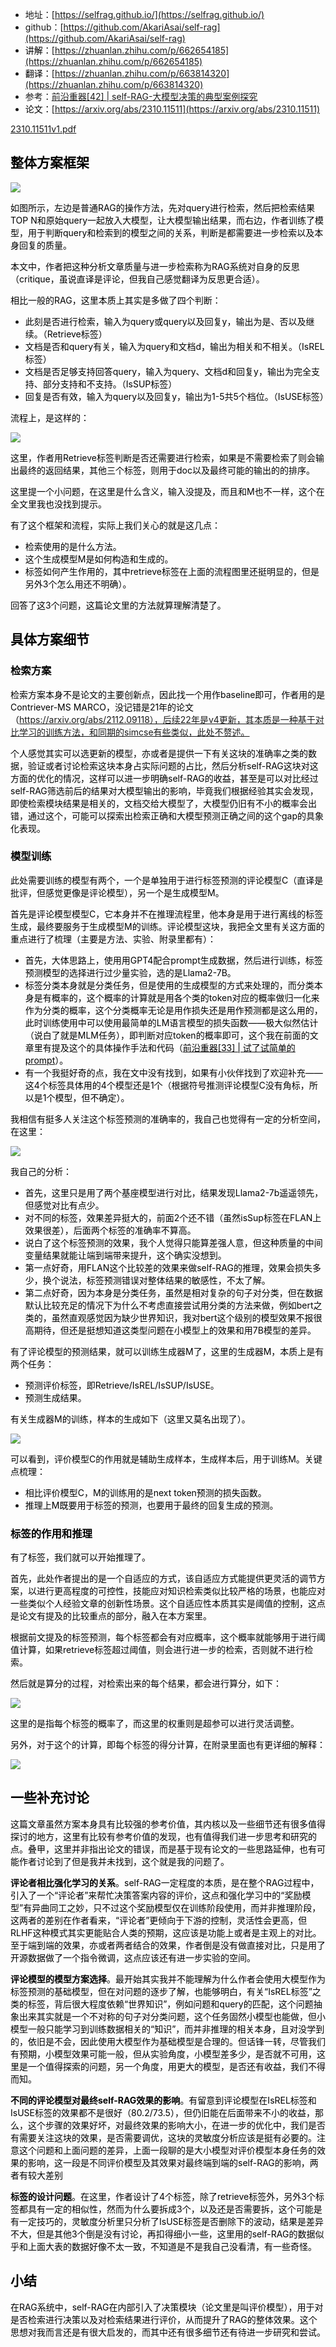 + 地址：[https://selfrag.github.io/](https://selfrag.github.io/)
+ github：[https://github.com/AkariAsai/self-rag](https://github.com/AkariAsai/self-rag)
+ <font style="color:rgb(1, 1, 1);">讲解：</font>[https://zhuanlan.zhihu.com/p/662654185](https://zhuanlan.zhihu.com/p/662654185)
+ <font style="color:rgb(1, 1, 1);">翻译：</font>[https://zhuanlan.zhihu.com/p/663814320](https://zhuanlan.zhihu.com/p/663814320)
+ 参考：[前沿重器[42] | self-RAG-大模型决策的典型案例探究](https://mp.weixin.qq.com/s?__biz=MzIzMzYwNzY2NQ==&mid=2247489393&idx=1&sn=1917808697d84cfd17e628d58b3bfd89&chksm=e8824fefdff5c6f93a322772245c5d4c5c1b22f0f05a45f60d096a99b07bfdb12f54042d5aaf&scene=21#wechat_redirect)
+ <font style="color:rgb(1, 1, 1);">论文：</font>[https://arxiv.org/abs/2310.11511](https://arxiv.org/abs/2310.11511)

[2310.11511v1.pdf](https://www.yuque.com/attachments/yuque/0/2025/pdf/2639475/1737704402662-e48c2380-d0b4-4cd3-a887-9e8d0dda45fb.pdf)

## **<font style="color:rgb(0, 0, 0);"> 整体方案框架</font>**
![](https://cdn.nlark.com/yuque/0/2025/png/2639475/1737704004324-3a8f31c9-59fa-4f81-b34e-7ec793574f7b.png)

<font style="color:rgb(0, 0, 0);">如图所示，左边是普通RAG的操作方法，先对query进行检索，然后把检索结果TOP N和原始query一起放入大模型，让大模型输出结果，而右边，作者训练了模型，用于判断query和检索到的模型之间的关系，判断是都需要进一步检索以及本身回复的质量。</font>

<font style="color:rgb(0, 0, 0);">本文中，作者把这种分析文章质量与进一步检索称为RAG系统对自身的反思（critique，虽说直译是评论，但我自己感觉翻译为反思更合适）。</font>

<font style="color:rgb(0, 0, 0);">相比一般的RAG，这里本质上其实是多做了四个判断：</font>

+ <font style="color:rgb(1, 1, 1);">此刻是否进行检索，输入为query或query以及回复y，输出为是、否以及继续。（Retrieve标签）</font>
+ <font style="color:rgb(1, 1, 1);">文档是否和query有关，输入为query和文档d，输出为相关和不相关。（IsREL标签）</font>
+ <font style="color:rgb(1, 1, 1);">文档是否足够支持回答query，输入为query、文档d和回复y，输出为完全支持、部分支持和不支持。（IsSUP标签）</font>
+ <font style="color:rgb(1, 1, 1);">回复是否有效，输入为query以及回复y，输出为1-5共5个档位。（IsUSE标签）</font>

<font style="color:rgb(0, 0, 0);">流程上，是这样的：</font>

![](https://cdn.nlark.com/yuque/0/2025/webp/2639475/1737703573923-d7ef3a8b-b65e-4802-83f2-ae4468d804f5.webp)

<font style="color:rgb(0, 0, 0);">这里，作者用Retrieve标签判断是否还需要进行检索，如果是不需要检索了则会输出最终的返回结果，其他三个标签，则用于doc以及最终可能的输出的的排序。</font>

<font style="color:rgb(0, 0, 0);">这里提一个小问题，</font><font style="color:rgb(0, 0, 0);">在这里是什么含义，输入没提及，而且和M也不一样，这个在全文里我也没找到提示。</font>

<font style="color:rgb(0, 0, 0);">有了这个框架和流程，实际上我们关心的就是这几点：</font>

+ <font style="color:rgb(1, 1, 1);">检索使用的是什么方法。</font>
+ <font style="color:rgb(1, 1, 1);">这个生成模型M是如何构造和生成的。</font>
+ <font style="color:rgb(1, 1, 1);">标签如何产生作用的，其中retrieve标签在上面的流程图里还挺明显的，但是另外3个怎么用还不明确）。</font>

<font style="color:rgb(0, 0, 0);">回答了这3个问题，这篇论文里的方法就算理解清楚了。</font>

## <font style="color:rgb(0, 0, 0);">具体方案细节</font>
### <font style="color:rgb(0, 0, 0);">检索方案</font>
<font style="color:rgb(0, 0, 0);">检索方案本身不是论文的主要创新点，因此找一个用作baseline即可，作者用的是Contriever-MS MARCO，没记错是21年的论文（https://arxiv.org/abs/2112.09118），后续22年是v4更新，其本质是一种基于对比学习的训练方法，和同期的simcse有些类似，此处不赘述。</font>

<font style="color:rgb(0, 0, 0);">个人感觉其实可以选更新的模型，亦或者是提供一下有关这块的准确率之类的数据，验证或者讨论检索这块本身占实际问题的占比，然后分析self-RAG这块对这方面的优化的情况，这样可以进一步明确self-RAG的收益，甚至是可以对比经过self-RAG筛选前后的结果对大模型输出的影响，毕竟我们根据经验其实会发现，即使检索模块结果是相关的，文档交给大模型了，大模型仍旧有不小的概率会出错，通过这个，可能可以探索出检索正确和大模型预测正确之间的这个gap的具象化表现。</font>

### <font style="color:rgb(0, 0, 0);">模型训练</font>
<font style="color:rgb(0, 0, 0);">此处需要训练的模型有两个，一个是单独用于进行标签预测的评论模型C（直译是批评，但感觉更像是评论模型），另一个是生成模型M。</font>

<font style="color:rgb(0, 0, 0);">首先是评论模型模型C，它本身并不在推理流程里，他本身是用于进行离线的标签生成，最终要服务于生成模型M的训练。评论模型这块，我把全文里有关这方面的重点进行了梳理（主要是方法、实验、附录里都有）：</font>

+ <font style="color:rgb(1, 1, 1);">首先，大体思路上，使用用GPT4配合prompt生成数据，然后进行训练，标签预测模型的选择进行过少量实验，选的是Llama2-7B。</font>
+ <font style="color:rgb(1, 1, 1);">标签分类本身就是分类任务，但是使用的生成模型的方式来处理的，而分类本身是有概率的，这个概率的计算就是用各个类的token对应的概率做归一化来作为分类的概率，这个分类概率无论是用作损失还是用作预测都是这么用的，此时训练使用中可以使用最简单的LM语言模型的损失函数——极大似然估计（说白了就是MLM任务），即判断对应token的概率即可，这个我在前面的文章里有提及这个的具体操作手法和代码（</font>[<font style="color:rgb(1, 1, 1);">前沿重器[33] | 试了试简单的prompt</font>](http://mp.weixin.qq.com/s?__biz=MzIzMzYwNzY2NQ==&mid=2247488858&idx=1&sn=fd88d75ef34c84fbcfb4b42ab9c7e26c&chksm=e8824dc4dff5c4d2f6faa2fa64e2cf8ab04e17acc3774ce261b26f65714af4860d1883875d26&scene=21#wechat_redirect)<font style="color:rgb(1, 1, 1);">）。</font>
+ <font style="color:rgb(1, 1, 1);">有一个我挺好奇的点，我在文中没有找到，如果有小伙伴找到了欢迎补充——这4个标签具体用的4个模型还是1个（根据符号推测评论模型C没有角标，所以是1个模型，但不确定）。</font>

<font style="color:rgb(0, 0, 0);">我相信有挺多人关注这个标签预测的准确率的，我自己也觉得有一定的分析空间，在这里：</font>

![](https://cdn.nlark.com/yuque/0/2025/webp/2639475/1737703574029-276f8255-ba20-443c-8ade-ed30f1f81b8f.webp)

<font style="color:rgb(0, 0, 0);">我自己的分析：</font>

+ <font style="color:rgb(1, 1, 1);">首先，这里只是用了两个基座模型进行对比，结果发现Llama2-7b遥遥领先，但感觉对比有点少。</font>
+ <font style="color:rgb(1, 1, 1);">对不同的标签，效果差异挺大的，前面2个还不错（虽然isSup标签在FLAN上效果很差），后面两个标签的准确率不算高。</font>
+ <font style="color:rgb(1, 1, 1);">说白了这个标签预测的效果，我个人觉得只能算差强人意，但这种质量的中间变量结果就能让端到端带来提升，这个确实没想到。</font>
+ <font style="color:rgb(1, 1, 1);">第一点好奇，用FLAN这个比较差的效果来做self-RAG的推理，效果会损失多少，换个说法，标签预测错误对整体结果的敏感性，不太了解。</font>
+ <font style="color:rgb(1, 1, 1);">第二点好奇，因为本身是分类任务，虽然是相对复杂的句子对分类，但在数据默认比较充足的情况下为什么不考虑直接尝试用分类的方法来做，例如bert之类的，虽然直观感觉因为缺少世界知识，我对bert这个级别的模型效果不报很高期待，但还是挺想知道这类型问题在小模型上的效果和用7B模型的差异。</font>

<font style="color:rgb(0, 0, 0);">有了评论模型的预测结果，就可以训练生成器M了，这里的生成器M，本质上是有两个任务：</font>

+ <font style="color:rgb(1, 1, 1);">预测评价标签，即Retrieve/IsREL/IsSUP/IsUSE。</font>
+ <font style="color:rgb(1, 1, 1);">预测生成结果。</font>

<font style="color:rgb(0, 0, 0);">有关生成器M的训练，样本的生成如下（这里又莫名出现了）。</font>

![](https://cdn.nlark.com/yuque/0/2025/webp/2639475/1737703574037-b4258d51-371b-4fea-877d-c42a4475a98a.webp)

<font style="color:rgb(0, 0, 0);">可以看到，评价模型C的作用就是辅助生成样本，生成样本后，用于训练M。关键点梳理：</font>

+ <font style="color:rgb(1, 1, 1);">相比评价模型C，M的训练用的是next token预测的损失函数。</font>
+ <font style="color:rgb(1, 1, 1);">推理上M既要用于标签的预测，也要用于最终的回复生成的预测。</font>

### <font style="color:rgb(0, 0, 0);">标签的作用和推理</font>
<font style="color:rgb(0, 0, 0);">有了标签，我们就可以开始推理了。</font>

<font style="color:rgb(0, 0, 0);">首先，此处作者提出的是一个自适应的方式，该自适应方式能提供更灵活的调节方案，以进行更高程度的可控性，技能应对知识检索类似比较严格的场景，也能应对一些类似个人经验文章的创新性场景。这个自适应性本质其实是阈值的控制，这点是论文有提及的比较重点的部分，融入在本方案里。</font>

<font style="color:rgb(0, 0, 0);">根据前文提及的标签预测，每个标签都会有对应概率，这个概率就能够用于进行阈值计算，如果retrieve标签超过阈值，则会进行进一步的检索，否则就不进行检索。</font>

<font style="color:rgb(0, 0, 0);">然后就是算分的过程，对检索出来的每个结果，都会进行算分，如下：</font>

![](https://cdn.nlark.com/yuque/0/2025/png/2639475/1737703762564-e8d41a54-47f3-4aa7-96d3-299ebccf1d87.png)

<font style="color:rgb(0, 0, 0);">这里的</font><font style="color:rgb(0, 0, 0);">是指每个标签的概率了，而这里的权重</font><font style="color:rgb(0, 0, 0);">则是超参可以进行灵活调整。</font>

<font style="color:rgb(0, 0, 0);">另外，对于这个</font><font style="color:rgb(0, 0, 0);">的计算，即每个标签的得分计算，在附录里面也有更详细的解释：</font>

![](https://cdn.nlark.com/yuque/0/2025/webp/2639475/1737703770708-a0db0b29-3c3d-489d-a942-a7f2663ab42e.webp)

## <font style="color:rgb(0, 0, 0);">一些补充讨论</font>
<font style="color:rgb(0, 0, 0);">这篇文章虽然方案本身具有比较强的参考价值，其内核以及一些细节还有很多值得探讨的地方，这里有比较有参考价值的发现，也有值得我们进一步思考和研究的点。叠甲，这里并非指出论文的错误，而是基于现有论文的一些思路延伸，也有可能作者讨论到了但是我并未找到，这个就是我的问题了。</font>

**<font style="color:rgb(0, 0, 0);">评论者相比强化学习的关系</font>**<font style="color:rgb(0, 0, 0);">。self-RAG一定程度的本质，是在整个RAG过程中，引入了一个“评论者”来帮忙决策答案内容的评价，这点和强化学习中的“奖励模型”有异曲同工之妙，只不过这个奖励模型仅在训练阶段使用，而并非推理阶段，这两者的差别在作者看来，“评论者”更倾向于下游的控制，灵活性会更高，但RLHF这种模式其实更能贴合人类的预期，这应该是功能上或者是主观上的对比。至于端到端的效果，亦或者两者结合的效果，作者倒是没有做直接对比，只是用了开源数据做了一个指令微调，这点应该还有进一步实验的空间。</font>

**<font style="color:rgb(0, 0, 0);">评论模型的模型方案选择</font>**<font style="color:rgb(0, 0, 0);">。最开始其实我并不能理解为什么作者会使用大模型作为标签预测的基础模型，但在对问题的逐步了解，也能够明白，有关“IsREL标签”之类的标签，背后很大程度依赖“世界知识”，例如问题和query的匹配，这个问题抽象出来其实就是一个不对称的句子对分类问题，这个任务固然小模型也能做，但小模型一般只能学习到训练数据相关的“知识”，而并非推理的相关本身，且对没学到的，依旧是不会，因此使用大模型作为基础模型是合理的。但话锋一转，尽管我们有预期，小模型效果可能一般，但从实验角度，小模型差多少，是否就不可用，这里是一个值得探索的问题，另一个角度，用更大的模型，是否还有收益，我们不得而知。</font>

**<font style="color:rgb(0, 0, 0);">不同的评论模型对最终self-RAG效果的影响</font>**<font style="color:rgb(0, 0, 0);">。有留意到评论模型在IsREL标签和IsUSE标签的效果都不是很好（80.2/73.5），但仍旧能在后面带来不小的收益，那么，这个步骤的效果好坏，对最终效果的影响大小，在进一步的优化中，我们是否有需要关注这块的效果，是否需要调优，这块的灵敏度分析应该是挺有必要的。注意这个问题和上面问题的差异，上面一段聊的是大小模型对评价模型本身任务的效果的影响，这一段是不同评价模型及其效果对最终端到端的self-RAG的影响，两者有较大差别</font>

**<font style="color:rgb(0, 0, 0);">标签的设计问题</font>**<font style="color:rgb(0, 0, 0);">。在这里，作者设计了4个标签，除了retrieve标签外，另外3个标签都具有一定的相似性，然而为什么要拆成3个，以及还是否需要拆，这个可能是有一定技巧的，灵敏度分析里只分析了IsUSE标签是否删除下的波动，结果是差异不大，但是其他3个倒是没有讨论，再扣得细小一些，这里用的self-RAG的数据似乎和上面大表的数据好像不太一致，不知道是不是我自己没看清，有一些奇怪。</font>

## <font style="color:rgb(0, 0, 0);">小结</font>
<font style="color:rgb(0, 0, 0);">在RAG系统中，self-RAG在内部引入了决策模块（论文里是叫评价模型），用于对是否检索进行决策以及对检索结果进行评价，从而提升了RAG的整体效果。这个思想对我而言还是有很大启发的，而其中还有很多细节还有待进一步研究和尝试。</font><font style="color:black;">  
</font>



